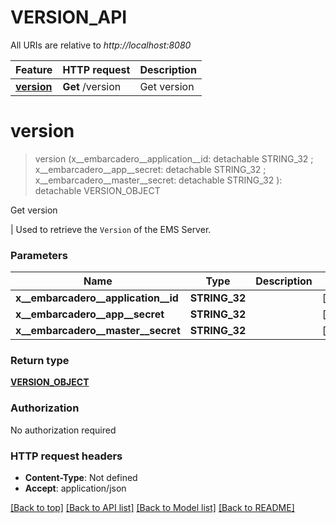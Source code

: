 # VERSION_API

All URIs are relative to *http://localhost:8080*

Feature | HTTP request | Description
------------- | ------------- | -------------
[**version**](VERSION_API.md#version) | **Get** /version | Get version


# **version**
> version (x__embarcadero__application__id:  detachable STRING_32 ; x__embarcadero__app__secret:  detachable STRING_32 ; x__embarcadero__master__secret:  detachable STRING_32 ): detachable VERSION_OBJECT
	

Get version

 |      Used to retrieve the `Version` of the EMS Server.


### Parameters

Name | Type | Description  | Notes
------------- | ------------- | ------------- | -------------
 **x__embarcadero__application__id** | **STRING_32**|  | [optional] 
 **x__embarcadero__app__secret** | **STRING_32**|  | [optional] 
 **x__embarcadero__master__secret** | **STRING_32**|  | [optional] 

### Return type

[**VERSION_OBJECT**](versionObject.md)

### Authorization

No authorization required

### HTTP request headers

 - **Content-Type**: Not defined
 - **Accept**: application/json

[[Back to top]](#) [[Back to API list]](../README.md#documentation-for-api-endpoints) [[Back to Model list]](../README.md#documentation-for-models) [[Back to README]](../README.md)

